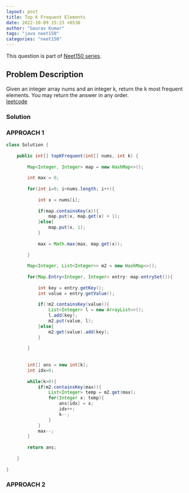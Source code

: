 ```yaml
---
layout: post
title: Top K Frequent Elements
date: 2022-10-09 15:23 +0530
author: "Gaurav Kumar"
tags: "java neet150"
categories: "neet150"
---
```


This question is part of [Neet150 series](https://neetcode.io/practice).  

## Problem Description

Given an integer array nums and an integer k, return the k most frequent elements. You may return the answer in any order.  
[leetcode](https://leetcode.com/problems/top-k-frequent-elements/)

### Solution

### APPROACH 1

```java
class Solution {
    
    public int[] topKFrequent(int[] nums, int k) {
        
        Map<Integer, Integer> map = new HashMap<>();
        
        int max = 0;
        
        for(int i=0; i<nums.length; i++){
            
            int x = nums[i];
            
            if(map.containsKey(x)){
                map.put(x, map.get(x) + 1);
            }else{
                map.put(x, 1);
            }
            
            max = Math.max(max, map.get(x));
            
        }
        
        Map<Integer, List<Integer>> m2 = new HashMap<>();
        
        for(Map.Entry<Integer, Integer> entry: map.entrySet()){
            
            int key = entry.getKey();
            int value = entry.getValue();
            
            if(!m2.containsKey(value)){
                List<Integer> l = new ArrayList<>();
                l.add(key);
                m2.put(value, l);
            }else{
                m2.get(value).add(key);
            }
            
        }
        
        
        int[] ans = new int[k];
        int idx=0;
        
        while(k>0){
            if(m2.containsKey(max)){
                List<Integer> temp = m2.get(max);
                for(Integer x: temp){
                    ans[idx] = x;
                    idx++;
                    k--;
                }
            }
            max--;
        }
        
        return ans;
        
    }
    
}
```

### APPROACH 2

```java
```
